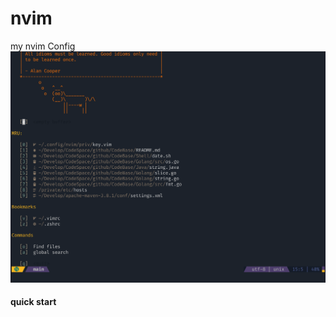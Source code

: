 # nvim
my nvim Config
![my vim config](https://github.com/RastW/nvim/blob/main/image/myVimConfig.png)

#### quick start
